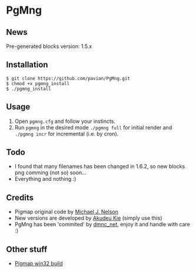 PgMng
=====


News
----
Pre-generated blocks version: 1.5.x


Installation
------------
    $ git clone https://github.com/pavian/PgMng.git
    $ chmod +x pgmng_install
    $ ./pgmng_install


Usage
-----
1. Open `pgmng.cfg` and follow your instincts.
2. Run `pgmng` in the desired mode `./pgmng full` for initial render and `./pgmng incr` for incremental (i.e. by cron).


Todo
----
* I found that many filenames has been changed in 1.6.2, so new blocks png comming (not so) soon...
* Everything and nothing :)


Credits
-------
* Pigmap original code by [Michael J. Nelson](https://github.com/equalpants/pigmap)
* New versions are developed by [Akudeu Kie](https://github.com/akudeukie/pigmap) (simply use this)
* PgMng has been 'commited' by [dmnc_net](https://github.com/pavian), enjoy it and handle with care :)


Other stuff
-----------
* [Pigmap win32 build](http://techblog.dmnc.net/2013/06/pigmap-windows.html)
